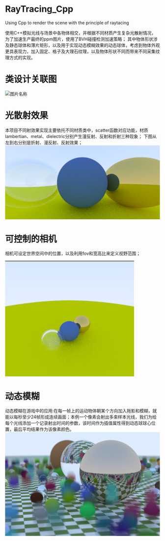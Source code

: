 # RayTracing_Cpp
Using Cpp to render the scene with the principle of raytacing

使用C++模拟光线与场景中各物体相交，并根据不同材质产生复杂光散射情况，为了加速生产最终的ppm图片，使用了BVH碰撞检测加速策略；
其中物体形状涉及静态球体和薄片矩形，以及用于实现动态模糊效果的动态球体，考虑到物体外观更具表现力，加入固定、格子及大理石纹理，以及物体形状不同而带来不同采集纹理方式的实现。

# 类设计关联图
![图片名称](https://github.com/shaoming-CN/RayTracing_Cpp/blob/main/Displaypicture/RayTracing_Note.png) 

# 光散射效果
本项目不同射效果实现主要依托不同材质类中，scatter函数对应功能，材质lambertian、metal、dielectric分别产生漫反射、反射和折射三种现象；
下图从左到右分别是折射、漫反射、反射效果；
![图片名称](https://github.com/shaoming-CN/RayTracing_Cpp/blob/main/Displaypicture/reflect_refract.png) 

# 可控制的相机
相机可设定世界空间中的位置，以及利用fov和宽高比来定义视野范围；

![图片名称](https://github.com/shaoming-CN/RayTracing_Cpp/blob/main/Displaypicture/Camera.png) 

# 动态模糊
动态模糊在游戏中的应用:在每一帧上的运动物体朝某个方向加入拖影和模糊，就能以每秒至少24帧形成连续画面；本例一个像素会射出多束样本光线，我们为给每个光线添加一个记录射出时间的参数，该时间作为插值属性得到动态球球心位置，最后平均结果作为该像素颜色。
![图片名称](https://github.com/shaoming-CN/RayTracing_Cpp/blob/main/Displaypicture/raytracing_movingsphere.png) 
